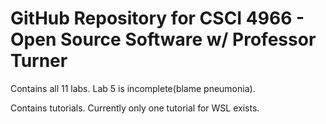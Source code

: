 # GitHub Repository for CSCI 4966 - Open Source Software w/ Professor Turner

Contains all 11 labs. Lab 5 is incomplete(blame pneumonia).

Contains tutorials. Currently only one tutorial for WSL exists.

